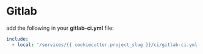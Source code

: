 # Gitlab

add the following in your __gitlab-ci.yml__ file:

```yaml
include:
  - local: '/services/{{ cookiecutter.project_slug }}/ci/gitlab-ci.yml'
```
